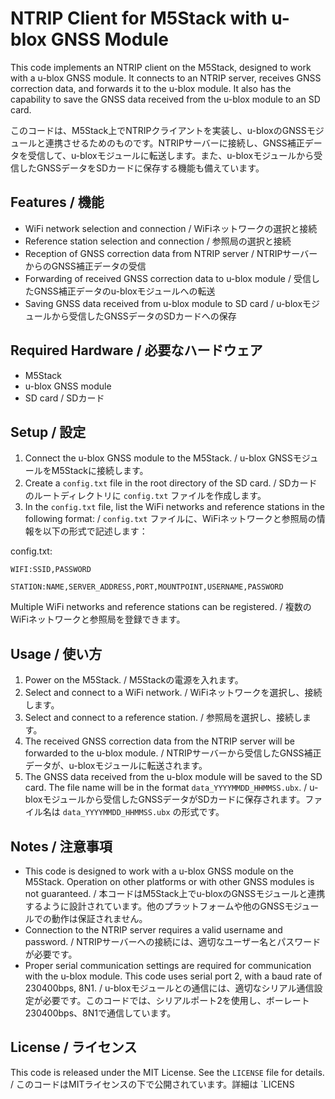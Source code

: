 # NTRIP Client for M5Stack with u-blox GNSS Module

This code implements an NTRIP client on the M5Stack, designed to work with a u-blox GNSS module. It connects to an NTRIP server, receives GNSS correction data, and forwards it to the u-blox module. It also has the capability to save the GNSS data received from the u-blox module to an SD card.

このコードは、M5Stack上でNTRIPクライアントを実装し、u-bloxのGNSSモジュールと連携させるためのものです。NTRIPサーバーに接続し、GNSS補正データを受信して、u-bloxモジュールに転送します。また、u-bloxモジュールから受信したGNSSデータをSDカードに保存する機能も備えています。

## Features / 機能

- WiFi network selection and connection / WiFiネットワークの選択と接続
- Reference station selection and connection / 参照局の選択と接続
- Reception of GNSS correction data from NTRIP server / NTRIPサーバーからのGNSS補正データの受信
- Forwarding of received GNSS correction data to u-blox module / 受信したGNSS補正データのu-bloxモジュールへの転送
- Saving GNSS data received from u-blox module to SD card / u-bloxモジュールから受信したGNSSデータのSDカードへの保存

## Required Hardware / 必要なハードウェア

- M5Stack
- u-blox GNSS module
- SD card / SDカード

## Setup / 設定

1. Connect the u-blox GNSS module to the M5Stack. / u-blox GNSSモジュールをM5Stackに接続します。
2. Create a `config.txt` file in the root directory of the SD card. / SDカードのルートディレクトリに `config.txt` ファイルを作成します。
3. In the `config.txt` file, list the WiFi networks and reference stations in the following format: / `config.txt` ファイルに、WiFiネットワークと参照局の情報を以下の形式で記述します：

config.txt:

`WIFI:SSID,PASSWORD`

`STATION:NAME,SERVER_ADDRESS,PORT,MOUNTPOINT,USERNAME,PASSWORD`

Multiple WiFi networks and reference stations can be registered. / 複数のWiFiネットワークと参照局を登録できます。

## Usage / 使い方

1. Power on the M5Stack. / M5Stackの電源を入れます。
2. Select and connect to a WiFi network. / WiFiネットワークを選択し、接続します。
3. Select and connect to a reference station. / 参照局を選択し、接続します。
4. The received GNSS correction data from the NTRIP server will be forwarded to the u-blox module. / NTRIPサーバーから受信したGNSS補正データが、u-bloxモジュールに転送されます。
5. The GNSS data received from the u-blox module will be saved to the SD card. The file name will be in the format `data_YYYYMMDD_HHMMSS.ubx`. / u-bloxモジュールから受信したGNSSデータがSDカードに保存されます。ファイル名は `data_YYYYMMDD_HHMMSS.ubx` の形式です。

## Notes / 注意事項

- This code is designed to work with a u-blox GNSS module on the M5Stack. Operation on other platforms or with other GNSS modules is not guaranteed. / 本コードはM5Stack上でu-bloxのGNSSモジュールと連携するように設計されています。他のプラットフォームや他のGNSSモジュールでの動作は保証されません。
- Connection to the NTRIP server requires a valid username and password. / NTRIPサーバーへの接続には、適切なユーザー名とパスワードが必要です。
- Proper serial communication settings are required for communication with the u-blox module. This code uses serial port 2, with a baud rate of 230400bps, 8N1. / u-bloxモジュールとの通信には、適切なシリアル通信設定が必要です。このコードでは、シリアルポート2を使用し、ボーレート230400bps、8N1で通信しています。

## License / ライセンス

This code is released under the MIT License. See the `LICENSE` file for details. / このコードはMITライセンスの下で公開されています。詳細は `LICENS
